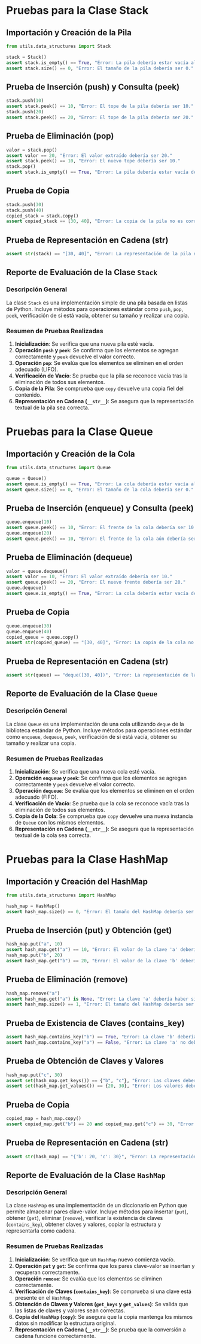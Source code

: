 # Pruebas para la Clase Stack

## Importación y Creación de la Pila

```python
from utils.data_structures import Stack

stack = Stack()
assert stack.is_empty() == True, "Error: La pila debería estar vacía al inicio."
assert stack.size() == 0, "Error: El tamaño de la pila debería ser 0."
```

## Prueba de Inserción (push) y Consulta (peek)

```python
stack.push(10)
assert stack.peek() == 10, "Error: El tope de la pila debería ser 10."
stack.push(20)
assert stack.peek() == 20, "Error: El tope de la pila debería ser 20."
```

## Prueba de Eliminación (pop)

```python
valor = stack.pop()
assert valor == 20, "Error: El valor extraído debería ser 20."
assert stack.peek() == 10, "Error: El nuevo tope debería ser 10."
stack.pop()
assert stack.is_empty() == True, "Error: La pila debería estar vacía después de eliminar todos los elementos."
```

## Prueba de Copia

```python
stack.push(30)
stack.push(40)
copied_stack = stack.copy()
assert copied_stack == [30, 40], "Error: La copia de la pila no es correcta."
```

## Prueba de Representación en Cadena (**str**)

```python
assert str(stack) == "[30, 40]", "Error: La representación de la pila no es correcta."
```

## Reporte de Evaluación de la Clase `Stack`

### **Descripción General**

La clase `Stack` es una implementación simple de una pila basada en listas de Python. Incluye métodos para operaciones estándar como `push`, `pop`, `peek`, verificación de si está vacía, obtener su tamaño y realizar una copia.

### **Resumen de Pruebas Realizadas**

1. **Inicialización**: Se verifica que una nueva pila esté vacía.
2. **Operación `push` y `peek`**: Se confirma que los elementos se agregan correctamente y `peek` devuelve el valor correcto.
3. **Operación `pop`**: Se evalúa que los elementos se eliminen en el orden adecuado (LIFO).
4. **Verificación de Vacío**: Se prueba que la pila se reconoce vacía tras la eliminación de todos sus elementos.
5. **Copia de la Pila**: Se comprueba que `copy` devuelve una copia fiel del contenido.
6. **Representación en Cadena (`__str__`)**: Se asegura que la representación
   textual de la pila sea correcta.

# Pruebas para la Clase Queue

## Importación y Creación de la Cola

```python
from utils.data_structures import Queue

queue = Queue()
assert queue.is_empty() == True, "Error: La cola debería estar vacía al inicio."
assert queue.size() == 0, "Error: El tamaño de la cola debería ser 0."
```

## Prueba de Inserción (enqueue) y Consulta (peek)

```python
queue.enqueue(10)
assert queue.peek() == 10, "Error: El frente de la cola debería ser 10."
queue.enqueue(20)
assert queue.peek() == 10, "Error: El frente de la cola aún debería ser 10."
```

## Prueba de Eliminación (dequeue)

```python
valor = queue.dequeue()
assert valor == 10, "Error: El valor extraído debería ser 10."
assert queue.peek() == 20, "Error: El nuevo frente debería ser 20."
queue.dequeue()
assert queue.is_empty() == True, "Error: La cola debería estar vacía después de eliminar todos los elementos."
```

## Prueba de Copia

```python
queue.enqueue(30)
queue.enqueue(40)
copied_queue = queue.copy()
assert str(copied_queue) == "[30, 40]", "Error: La copia de la cola no es correcta."
```

## Prueba de Representación en Cadena (**str**)

```python
assert str(queue) == "deque([30, 40])", "Error: La representación de la cola no es correcta."
```

## Reporte de Evaluación de la Clase `Queue`

### **Descripción General**

La clase `Queue` es una implementación de una cola utilizando `deque` de la biblioteca estándar de Python. Incluye métodos para operaciones estándar como `enqueue`, `dequeue`, `peek`, verificación de si está vacía, obtener su tamaño y realizar una copia.

### **Resumen de Pruebas Realizadas**

1. **Inicialización**: Se verifica que una nueva cola esté vacía.
2. **Operación `enqueue` y `peek`**: Se confirma que los elementos se agregan correctamente y `peek` devuelve el valor correcto.
3. **Operación `dequeue`**: Se evalúa que los elementos se eliminen en el orden adecuado (FIFO).
4. **Verificación de Vacío**: Se prueba que la cola se reconoce vacía tras la eliminación de todos sus elementos.
5. **Copia de la Cola**: Se comprueba que `copy` devuelve una nueva instancia de `Queue` con los mismos elementos.
6. **Representación en Cadena (`__str__`)**: Se asegura que la representación textual de la cola sea correcta.

# Pruebas para la Clase HashMap

## Importación y Creación del HashMap

```python
from utils.data_structures import HashMap

hash_map = HashMap()
assert hash_map.size() == 0, "Error: El tamaño del HashMap debería ser 0."
```

## Prueba de Inserción (put) y Obtención (get)

```python
hash_map.put("a", 10)
assert hash_map.get("a") == 10, "Error: El valor de la clave 'a' debería ser 10."
hash_map.put("b", 20)
assert hash_map.get("b") == 20, "Error: El valor de la clave 'b' debería ser 20."
```

## Prueba de Eliminación (remove)

```python
hash_map.remove("a")
assert hash_map.get("a") is None, "Error: La clave 'a' debería haber sido eliminada."
assert hash_map.size() == 1, "Error: El tamaño del HashMap debería ser 1."
```

## Prueba de Existencia de Claves (contains_key)

```python
assert hash_map.contains_key("b") == True, "Error: La clave 'b' debería existir en el HashMap."
assert hash_map.contains_key("a") == False, "Error: La clave 'a' no debería existir en el HashMap."
```

## Prueba de Obtención de Claves y Valores

```python
hash_map.put("c", 30)
assert set(hash_map.get_keys()) == {"b", "c"}, "Error: Las claves deberían ser 'b' y 'c'."
assert set(hash_map.get_values()) == {20, 30}, "Error: Los valores deberían ser 20 y 30."
```

## Prueba de Copia

```python
copied_map = hash_map.copy()
assert copied_map.get("b") == 20 and copied_map.get("c") == 30, "Error: La copia del HashMap no es correcta."
```

## Prueba de Representación en Cadena (**str**)

```python
assert str(hash_map) == "{'b': 20, 'c': 30}", "Error: La representación del HashMap no es correcta."
```

## Reporte de Evaluación de la Clase `HashMap`

### **Descripción General**

La clase `HashMap` es una implementación de un diccionario en Python que permite almacenar pares clave-valor. Incluye métodos para insertar (`put`), obtener (`get`), eliminar (`remove`), verificar la existencia de claves (`contains_key`), obtener claves y valores, copiar la estructura y representarla como cadena.

### **Resumen de Pruebas Realizadas**

1. **Inicialización**: Se verifica que un `HashMap` nuevo comienza vacío.
2. **Operación `put` y `get`**: Se confirma que los pares clave-valor se insertan y recuperan correctamente.
3. **Operación `remove`**: Se evalúa que los elementos se eliminen correctamente.
4. **Verificación de Claves (`contains_key`)**: Se comprueba si una clave está presente en el `HashMap`.
5. **Obtención de Claves y Valores (`get_keys` y `get_values`)**: Se valida que las listas de claves y valores sean correctas.
6. **Copia del `HashMap` (`copy`)**: Se asegura que la copia mantenga los mismos datos sin modificar la estructura original.
7. **Representación en Cadena (`__str__`)**: Se prueba que la conversión a cadena funcione correctamente.
